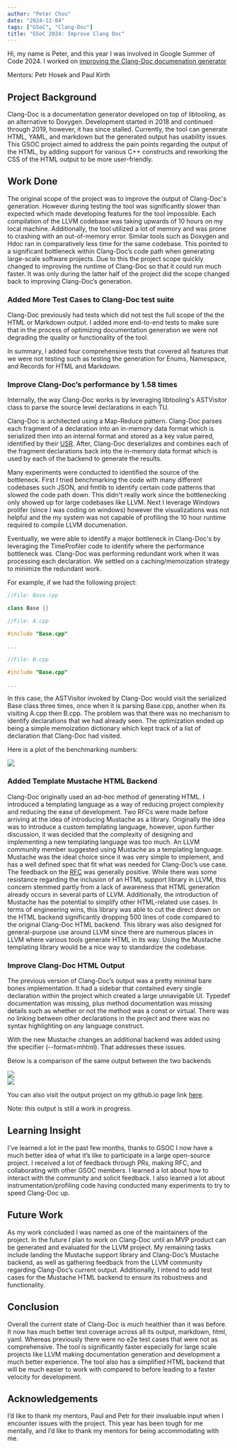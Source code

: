 ```yaml
---
author: "Peter Chou"
date: "2024-12-04"
tags: ["GSoC", "Clang-Doc"]
title: "GSoC 2024: Improve Clang Doc"
---
```


Hi, my name is Peter, and this year I was involved in Google Summer of Code 2024. I worked on [improving the Clang-Doc documenation generator](https://discourse.llvm.org/t/improve-Clang-Doc-usability/76996)

Mentors: Petr Hosek and Paul Kirth

## Project Background

Clang-Doc is a documentation generator developed on top of libtooling, as an
alternative to Doxygen. Development started in 2018 and continued through 2019,
however, it has since stalled. Currently, the tool can generate HTML, YAML, and markdown but the generated output has usability issues. This GSOC project aimed to address the pain points regarding the output of the HTML, by adding support for various C++ constructs and reworking the CSS of the HTML output to be more user-friendly.

## Work Done

The original scope of the project was to improve the output of Clang-Doc's generation. However during testing the tool was significantly slower than expected which made developing features for the tool impossible. 
Each compilation of the LLVM codebase was taking upwards of 10 hours on my local machine. Additionally, the tool utilized a lot of memory and was prone to crashing with an out-of-memory error. Similar tools such as Doxygen and Hdoc ran in comparatively less time for the same codebase. This pointed to a significant bottleneck within Clang-Doc’s code path when generating large-scale software projects. Due to this the project scope quickly changed to improving the runtime of Clang-Doc so that it could run much faster. It was only during the latter half of the project did the scope changed back to improving Clang-Doc’s generation.

### Added More Test Cases to Clang-Doc test suite

Clang-Doc previously had tests which did not test the full scope of the the HTML or Markdown output. I added more end-to-end tests to make sure that in the process of optimizing documentation generation we were not degrading the quality or functionality of the tool. 

In summary, I added four comprehensive tests that covered all features that we were not testing such as testing the generation for Enums, Namespace, and Records for HTML and Markdown.

### Improve Clang-Doc’s performance by 1.58 times 

Internally, the way Clang-Doc works is by leveraging libtooling's ASTVisitor class to parse the source level declarations in each TU. 

Clang-Doc is architected using a Map-Reduce pattern. Clang-Doc parses each fragment of a declaration into an in-memory data format which is serialized then into an internal format and stored as a key value paired, identified by their [USR](https://clang.llvm.org/doxygen/group__CINDEX__CURSOR__XREF.html#ga51679cb755bbd94cc5e9476c685f2df3). After, Clang-Doc deserializes and combines each of the fragment declarations back into the in-memory data format which is used by each of the backend to generate the results.

Many experiments were conducted to identified the source of the bottleneck. First I tried benchmarking the code with many different codebases such JSON, and fmtlib to identify certain code patterns that slowed the code path down. This didn't really work since the bottlenecking only showed up for large codebases like LLVM.
Next I leverage Windows prolifer (since I was coding on windows) however the visualizations was not helpful and the my system was not capable of profiling the 10 hour runtime required to compile LLVM documenation. 

Eventually, we were able to identify a major bottleneck in Clang-Doc's by leveraging the TimeProfiler code to identify where the performance bottleneck was. Clang-Doc was performing redundant work when it was processing each declaration. We settled on a caching/memoization strategy to minimize the redundant work.

For example, if we had the following project: 


```cpp
//File: Base.cpp

class Base {}
```


```cpp
//File: A.cpp

#include "Base.cpp"

...

```

```cpp
//File: B.cpp

#include "Base.cpp"

...
```

In this case, the ASTVisitor invoked by Clang-Doc would visit the serialized Base class three times, once when it is parsing Base.cpp, another when its visiting A.cpp then B.cpp. The problem was that there was no mechanism to identify declarations that we had already seen. The optimization ended up being a simple memoization dictionary which kept track of a list of declaration that Clang-Doc had visited. 



Here is a plot of the benchmarking numbers:

<div style="margin:0 auto;">
  <img src="/img/Clang-Doc-benchmark-numbers.png"><br/>
</div>


### Added Template Mustache HTML Backend


Clang-Doc originally used an ad-hoc method of generating HTML. I introduced a templating language as a way of reducing project complexity and reducing the ease of development. Two RFCs were made before arriving at the idea of introducing Mustache as a library. Originally the idea was to introduce a custom templating language, however, upon further discussion, it was decided that the complexity of designing and implementing a new templating language was too much.
An LLVM community member suggested using Mustache as a templating language. 
Mustache was the ideal choice since it was very simple to implement, and has a well defined spec that fit what was needed for Clang-Doc’s use case. The feedback on the [RFC](https://discourse.llvm.org/t/rfc-add-template-mustache-language-to-the-support-library/82439/18) was generally positive. While there was some resistance regarding the inclusion of an HTML support library in LLVM, this concern stemmed partly from a lack of awareness that HTML generation already occurs in several parts of LLVM. Additionally, the introduction of Mustache has the potential to simplify other HTML-related use cases.
In terms of engineering wins, this library was able to cut the direct down on the HTML backend significantly dropping 500 lines of code compared to the original Clang-Doc HTML backend. This library was also designed for general-purpose use around LLVM since there are numerous places in LLVM where various tools generate HTML in its way. Using the Mustache templating library would be a nice way to standardize the codebase. 

### Improve Clang-Doc HTML Output

The previous version of Clang-Doc’s output was a pretty minimal bare bones implementation. It had a sidebar that contained every single declaration within the project which created a large unnavigable UI. Typedef documentation was missing, plus method documentation was missing details such as whether or not the method was a const or virtual. There was no linking between other declarations in the project and there was no syntax highlighting on any language construct.

With the new Mustache changes an additional backend was added using the specifier (--format=mhtml). That addresses these issues. 

Below is a comparison of the same output between the two backends


<div style="margin:0 auto;">
  <img src="/img/Clang-Doc-old-html-output.png"><br/>
</div>

<div style="margin:0 auto;">
  <img src="/img/Clang-Doc-new-output.png"><br/>
</div>

You can also visit the output project on my github.io page link
[here](https://peterchou1.github.io/).

Note: this output is still a work in progress.

## Learning Insight

I've learned a lot in the past few months, thanks to GSOC I now have a much better idea of what it’s like to participate in a large open-source project. I received a lot of feedback through PRs, making RFC, and collaborating with other GSOC members. I learned a lot about how to interact with the community and solicit feedback. I also learned a lot about instrumentation/profiling code having conducted many experiments to try to speed Clang-Doc up.

## Future Work

As my work concluded I was named as one of the maintainers of the project. In the future I plan to work on Clang-Doc until an MVP product can be generated and evaluated for the LLVM project. My remaining tasks include landing the Mustache support library and Clang-Doc’s Mustache backend, as well as gathering feedback from the LLVM community regarding Clang-Doc’s current output. Additionally, I intend to add test cases for the Mustache HTML backend to ensure its robustness and functionality.


## Conclusion

Overall the current state of Clang-Doc is much healthier than it was before. It now has much better test coverage across all its output, markdown, html, yaml. Whereas previously there were no e2e test cases that were not as comprehensive. The tool is significantly faster especially for large scale projects like LLVM making documentation generation and development a much better experience.
The tool also has a simplified HTML backend that will be much easier to work with compared to before leading to a faster velocity for development. 


## Acknowledgements

I’d like to thank my mentors, Paul and Petr for their invaluable input when I encounter issues with the project. This year has been tough for me mentally, and I’d like to thank my mentors for being accommodating with me. 

